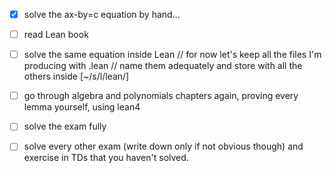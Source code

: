 - [x] solve the ax-by=c equation by hand...
- [ ] read Lean book
- [ ] solve the same equation inside Lean
// for now let's keep all the files I'm producing with .lean
// name them adequately and store with all the others inside [~/s/l/lean/]

- [ ] go through algebra and polynomials chapters again, proving every lemma yourself, using lean4

- [ ] solve the exam fully

- [ ] solve every other exam (write down only if not obvious though) and exercise in TDs that you haven't solved.
